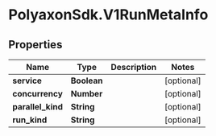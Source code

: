 # PolyaxonSdk.V1RunMetaInfo

## Properties
Name | Type | Description | Notes
------------ | ------------- | ------------- | -------------
**service** | **Boolean** |  | [optional] 
**concurrency** | **Number** |  | [optional] 
**parallel_kind** | **String** |  | [optional] 
**run_kind** | **String** |  | [optional] 


